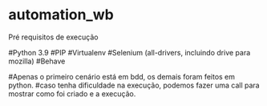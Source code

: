 # automation_wb

Pré requisitos de execução

#Python 3.9
#PIP
#Virtualenv
#Selenium (all-drivers, incluindo drive para mozilla)
#Behave 


#Apenas o primeiro cenário está em bdd, os demais foram feitos em python. 
#caso tenha dificuldade na execução, podemos fazer uma call para mostrar como foi criado e a execução.
